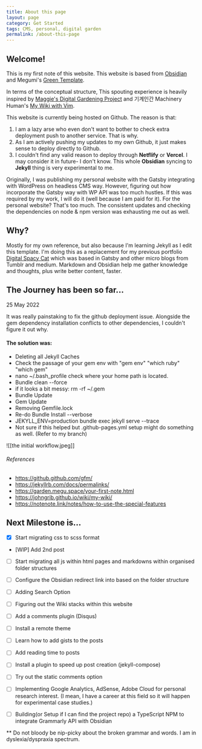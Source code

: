 ```yaml
---
title: About this page
layout: page
category: Get Started
tags: CMS, personal, digital garden
permalink: /about-this-page
---
```


## Welcome!
This is my first note of this website. This website is based from [Obsidian](https://help.obsidian.md/How+to/Internal+link) and Megumi's [Green Template](https://github.com/meewgumi/green-web-template). 

In terms of the conceptual structure, This spouting experience is heavily inspired by [Maggie's Digital Gardening Project](https://github.com/MaggieAppleton/digital-gardeners) and 기계인간 Machinery Human's [My Wiki with Vim](https://johngrib.github.io/wiki/my-wiki/). 

This website is currently being hosted on Github. The reason is that: 

1. I am a lazy arse who even don't want to bother to check extra deployment push to another service. That is why. 
2. As I am actively pushing my updates to my own Github, it just makes sense to deploy directly to Github. 
3. I couldn't find any valid reason to deploy through **Netflify** or **Vercel**. I may consider it in future- I don't know. This whole **Obsidian** syncing to **Jekyll** thing is very experimental to me. 

Originally, I was publishing my personal website with the Gatsby integrating with WordPress on headless CMS way. However, figuring out how incorporate the Gatsby way with WP API was too much hustles. If this was required by my work, I will do it (well because I am paid for it). For the personal website? That's too much. The consistent updates and checking the dependencies on node & npm version was exhausting me out as well. 

## Why?
Mostly for my own reference, but also because I'm learning Jekyll as I edit this template. I'm doing this as a
replacement for my previous portfolio [Digital Spacy Cat](https://spacecat.surge.sh/) which was based in Gatsby and
other micro blogs from Tumblr and medium. Markdown and Obsidian help me gather knowledge and thoughts, plus write better
content, faster.


## The Journey has been so far...

25 May 2022

It was really painstaking to fix the github deployment issue. Alongside the gem dependency installation conflicts to other dependencies, I couldn't figure it out why. 

#### The solution was: 

- Deleting all Jekyll Caches
- Check the passage of your gem env with "gem env" "which ruby" "which gem"
- nano  ~/.bash_profile check where your home path is located. 
- Bundle clean --force
-  if it looks a bit messy: rm -rf ~/.gem
-  Bundle Update
- Gem Update
- Removing Gemfile.lock
- Re-do Bundle Install --verbose
- JEKYLL_ENV=production bundle exec jekyll serve --trace
- Not sure if this helped but .github-pages.yml setup might do something as well. (Refer to my branch)

![[the initial workflow.jpeg]]

###### References 

- https://github.github.com/gfm/
- https://jekyllrb.com/docs/permalinks/
- https://garden.megu.space/your-first-note.html
- https://johngrib.github.io/wiki/my-wiki/
- https://notenote.link/notes/how-to-use-the-special-features


## Next Milestone is...
- [x] Start migrating css to scss format
- [WIP] Add 2nd post
- [ ] Start migrating all js within html pages and markdowns within organised folder structures
- [ ] Configure the Obsidian redirect link into based on the folder structure
- [ ] Adding Search Option
- [ ] Figuring out the Wiki stacks within this website
- [ ] Add a comments plugin (Disqus)
- [ ] Install a remote theme
- [ ] Learn how to add gists to the posts
- [ ] Add reading time to posts
- [ ] Install a plugin to speed up post creation (jekyll-compose)
- [ ] Try out the static comments option
- [ ] Implementing Google Analytics, AdSense, Adobe Cloud for personal research interest. (I mean, I have a career at this field so it will happen for experimental case studies.)
- [ ] Building(or Setup if I can find the project repo) a TypeScript NPM to integrate Grammarly API with Obsidian


** Do not bloody be nip-picky about the broken grammar and words. I am in dyslexia/dyspraxia spectrum. 